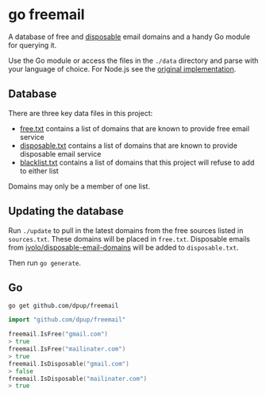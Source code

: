 # go freemail

A database of free and [disposable](http://en.wikipedia.org/wiki/Disposable_email_address) email domains and a handy Go module for querying it.

Use the Go module or access the files in the `./data` directory and parse with your language of choice. For Node.js see the [original implementation](https://github.com/willwhite/freemail).

## Database

There are three key data files in this project:

- [free.txt](https://github.com/willwhite/freemail/blob/master/data/free.txt) contains a list of domains that are known to provide free email service
- [disposable.txt](https://github.com/willwhite/freemail/blob/master/data/disposable.txt) contains a list of domains that are known to provide disposable email service
- [blacklist.txt](https://github.com/willwhite/freemail/blob/master/data/blacklist.txt) contains a list of domains that this project will refuse to add to either list

Domains may only be a member of one list.

## Updating the database

Run `./update` to pull in the latest domains from the free sources listed in `sources.txt`. These domains will be placed in `free.txt`. Disposable emails from [ivolo/disposable-email-domains](https://github.com/ivolo/disposable-email-domains) will be added to `disposable.txt`.

Then run `go generate`.

## Go

```
go get github.com/dpup/freemail
```

```go
import "github.com/dpup/freemail"

freemail.IsFree("gmail.com")
> true
freemail.IsFree("mailinater.com")
> true
freemail.IsDisposable("gmail.com")
> false
freemail.IsDisposable("mailinater.com")
> true
```

